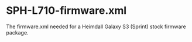 # SPH-L710-firmware.xml

The firmware.xml needed for a Heimdall Galaxy S3 (Sprint) stock firmware package.
